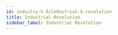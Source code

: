 ```yaml
---
id: industry-5.0/industrial-5-revolution
title: Industrial Revolution
sidebar_label: Industrial Revolution
---
```


